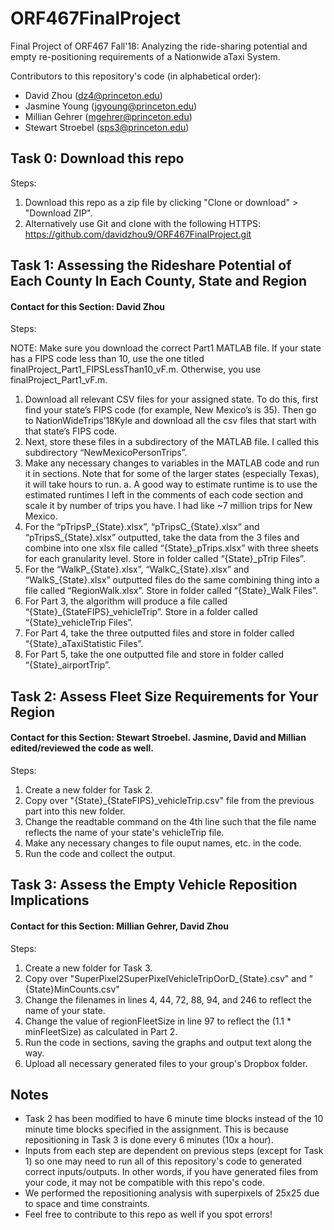 # ORF467FinalProject
Final Project of ORF467 Fall'18: Analyzing the ride-sharing potential and empty re-positioning requirements of a Nationwide aTaxi System.

Contributors to this repository's code (in alphabetical order):
- David Zhou (dz4@princeton.edu)
- Jasmine Young (jgyoung@princeton.edu)
- Millian Gehrer (mgehrer@princeton.edu)
- Stewart Stroebel (sps3@princeton.edu)

## Task 0: Download this repo

Steps:

1. Download this repo as a zip file by clicking "Clone or download" > "Download ZIP".
2. Alternatively use Git and clone with the following HTTPS: https://github.com/davidzhou9/ORF467FinalProject.git

## Task 1: Assessing the Rideshare Potential of Each County In Each County, State and Region
#### Contact for this Section: David Zhou

Steps:

NOTE: Make sure you download the correct Part1 MATLAB file. If your state has a FIPS code less than 10, use the one titled finalProject_Part1_FIPSLessThan10_vF.m. Otherwise, you use finalProject_Part1_vF.m.

1.	Download all relevant CSV files for your assigned state. To do this, first find your state’s FIPS code (for example, New Mexico’s is 35). Then go to NationWideTrips’18Kyle and download all the csv files that start with that state’s FIPS code.
2.	Next, store these files in a subdirectory of the MATLAB file. I called this subdirectory “NewMexicoPersonTrips”.
3.	Make any necessary changes to variables in the MATLAB code and run it in sections. Note that for some of the larger states (especially Texas), it will take hours to run.
a.	A good way to estimate runtime is to use the estimated runtimes I left in the comments of each code section and scale it by number of trips you have. I had like ~7 million trips for New Mexico.
4.	For the “pTripsP_{State}.xlsx”, “pTripsC_{State}.xlsx” and “pTripsS_{State}.xlsx” outputted, take the data from the 3 files and combine into one xlsx file called “{State}_pTrips.xlsx” with three sheets for each granularity level. Store in folder called “{State}_pTrip Files”.
5.	For the “WalkP_{State}.xlsx”, “WalkC_{State}.xlsx” and “WalkS_{State}.xlsx” outputted files do the same combining thing into a file called “RegionWalk.xlsx”. Store in folder called “{State}_Walk Files”.
6.	For Part 3, the algorithm will produce a file called “{State}_{StateFIPS}_vehicleTrip”. Store in a folder called “{State}_vehicleTrip Files”.
7.	For Part 4, take the three outputted files and store in folder called “{State}_aTaxiStatistic Files”.
8.	For Part 5, take the one outputted file and store in folder called “{State}_airportTrip”.

## Task 2: Assess Fleet Size Requirements for Your Region
#### Contact for this Section: Stewart Stroebel. Jasmine, David and Millian edited/reviewed the code as well.

Steps:

1. Create a new folder for Task 2.
2. Copy over "{State}_{StateFIPS}_vehicleTrip.csv" file from the previous part into this new folder.
3. Change the readtable command on the 4th line such that the file name reflects the name of your state's vehicleTrip file.
5. Make any necessary changes to file ouput names, etc. in the code.
4. Run the code and collect the output.

## Task 3: Assess the Empty Vehicle Reposition Implications
#### Contact for this Section: Millian Gehrer, David Zhou

Steps:

1. Create a new folder for Task 3. 
2. Copy over "SuperPixel2SuperPixelVehicleTripOorD_{State}.csv" and "{State}MinCounts.csv" 
3. Change the filenames in lines 4, 44, 72, 88, 94, and 246 to reflect the name of your state.
4. Change the value of regionFleetSize in line 97 to reflect the (1.1 * minFleetSize) as calculated in Part 2.
5. Run the code in sections, saving the graphs and output text along the way. 
6. Upload all necessary generated files to your group's Dropbox folder.

## Notes
- Task 2 has been modified to have 6 minute time blocks instead of the 10 minute time blocks specified in the assignment. This is because repositioning in Task 3 is done every 6 minutes (10x a hour).
- Inputs from each step are dependent on previous steps (except for Task 1) so one may need to run all of this repository's code to generated correct inputs/outputs. In other words, if you have generated files from your code, it may not be compatible with this repo's code.
- We performed the repositioning analysis with superpixels of 25x25 due to space and time constraints.
- Feel free to contribute to this repo as well if you spot errors!
